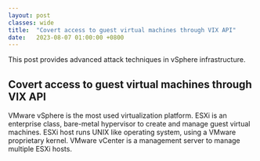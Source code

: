 ```yaml
---
layout: post
classes: wide
title:  "Covert access to guest virtual machines through VIX API"
date:   2023-08-07 01:00:00 +0800
--- 
```

This post provides advanced attack techniques in vSphere infrastructure.

 
## Covert access to guest virtual machines through VIX API

VMware vSphere is the most used virtualization platform. ESXi is an enterprise class, bare-metal hypervisor to create and manage guest virtual machines. ESXi host runs UNIX like operating system, using a VMware proprietary kernel. VMware vCenter is a 
management server to manage multiple ESXi hosts.
